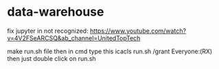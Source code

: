 # data-warehouse

fix jupyter in not recognized: https://www.youtube.com/watch?v=4V2FSeARCSQ&ab_channel=UnitedTopTech


make run.sh file then in cmd type this
icacls run.sh /grant Everyone:(RX)
then just double click on run.sh